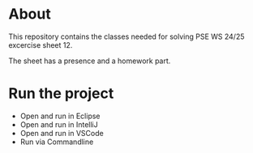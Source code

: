 # About
This repository contains the classes needed for solving PSE WS 24/25 excercise sheet 12.

The sheet has a presence and a homework part.

# Run the project
* Open and run in Eclipse
* Open and run in IntelliJ
* Open and run in VSCode
* Run via Commandline 
